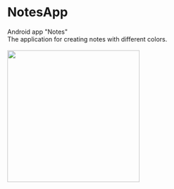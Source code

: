 # NotesApp
Android app "Notes"
<br>
The application for creating notes with different colors.
<br>
<br>
<img height="300px" src="https://i.ibb.co/fkJHWdd/notes11.jpg">
<br>
